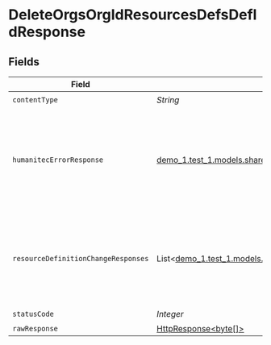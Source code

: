# DeleteOrgsOrgIdResourcesDefsDefIdResponse


## Fields

| Field                                                                                                                         | Type                                                                                                                          | Required                                                                                                                      | Description                                                                                                                   |
| ----------------------------------------------------------------------------------------------------------------------------- | ----------------------------------------------------------------------------------------------------------------------------- | ----------------------------------------------------------------------------------------------------------------------------- | ----------------------------------------------------------------------------------------------------------------------------- |
| `contentType`                                                                                                                 | *String*                                                                                                                      | :heavy_check_mark:                                                                                                            | N/A                                                                                                                           |
| `humanitecErrorResponse`                                                                                                      | [demo_1.test_1.models.shared.HumanitecErrorResponse](../../models/shared/HumanitecErrorResponse.md)                           | :heavy_minus_sign:                                                                                                            | A Resource Driver with the 'driverId' ID is not found or is not accessible by the organization.<br/><br/>                     |
| `resourceDefinitionChangeResponses`                                                                                           | List<[demo_1.test_1.models.shared.ResourceDefinitionChangeResponse](../../models/shared/ResourceDefinitionChangeResponse.md)> | :heavy_minus_sign:                                                                                                            | List of Active Resources that still reference this Resource Definition.<br/><br/>                                             |
| `statusCode`                                                                                                                  | *Integer*                                                                                                                     | :heavy_check_mark:                                                                                                            | N/A                                                                                                                           |
| `rawResponse`                                                                                                                 | [HttpResponse<byte[]>](https://docs.oracle.com/en/java/javase/11/docs/api/java.net.http/java/net/http/HttpResponse.html)      | :heavy_minus_sign:                                                                                                            | N/A                                                                                                                           |